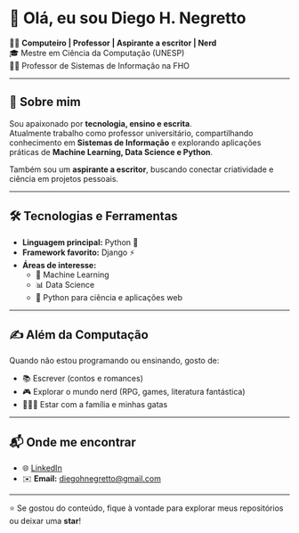 # 👋 Olá, eu sou Diego H. Negretto  

🧑‍💻 **Computeiro | Professor | Aspirante a escritor | Nerd**  
🎓 Mestre em Ciência da Computação (UNESP)  
👨‍🏫 Professor de Sistemas de Informação na FHO  

---

## 🚀 Sobre mim  
Sou apaixonado por **tecnologia, ensino e escrita**.  
Atualmente trabalho como professor universitário, compartilhando conhecimento em **Sistemas de Informação** e explorando aplicações práticas de **Machine Learning, Data Science e Python**.  

Também sou um **aspirante a escritor**, buscando conectar criatividade e ciência em projetos pessoais.  

---

## 🛠️ Tecnologias e Ferramentas  
- **Linguagem principal:** Python 🐍  
- **Framework favorito:** Django ⚡  
- **Áreas de interesse:**  
  - 🤖 Machine Learning  
  - 📊 Data Science  
  - 🐍 Python para ciência e aplicações web  

---

## ✍️ Além da Computação  
Quando não estou programando ou ensinando, gosto de:  
- 📚 Escrever (contos e romances)  
- 🎮 Explorar o mundo nerd (RPG, games, literatura fantástica)  
- 👨‍👩‍👧 Estar com a família e minhas gatas  

---

## 📬 Onde me encontrar  
- 🌐 [LinkedIn](https://www.linkedin.com/in/diego-negretto-8653a7a2/)  
- ✉️ **Email:** diegohnegretto@gmail.com  

---

⭐ Se gostou do conteúdo, fique à vontade para explorar meus repositórios ou deixar uma **star**!  
